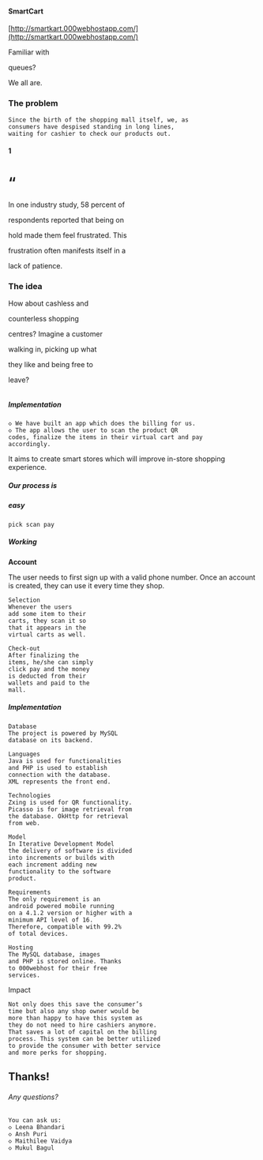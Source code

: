 #### SmartCart

[http://smartkart.000webhostapp.com/](http://smartkart.000webhostapp.com/)


Familiar with

queues?

We all are.


### The problem

```
Since the birth of the shopping mall itself, we, as
consumers have despised standing in long lines,
waiting for cashier to check our products out.
```
#### 1


# “

In one industry study, 58 percent of

respondents reported that being on

hold made them feel frustrated. This

frustration often manifests itself in a

lack of patience.


### The idea

How about cashless and

counterless shopping

centres? Imagine a customer

walking in, picking up what

they like and being free to

leave?

###### 


##### Implementation

```
◇ We have built an app which does the billing for us.
◇ The app allows the user to scan the product QR
codes, finalize the items in their virtual cart and pay
accordingly.
```
It aims to create smart stores which will improve in-store
shopping experience.

##### Our process is

##### easy

```
pick scan pay
```

##### Working

**Account**

The user needs to first
sign up with a valid
phone number. Once an
account is created, they
can use it every time
they shop.

```
Selection
Whenever the users
add some item to their
carts, they scan it so
that it appears in the
virtual carts as well.
```
```
Check-out
After finalizing the
items, he/she can simply
click pay and the money
is deducted from their
wallets and paid to the
mall.
```

##### Implementation

```
Database
The project is powered by MySQL
database on its backend.
```
```
Languages
Java is used for functionalities
and PHP is used to establish
connection with the database.
XML represents the front end.
```
```
Technologies
Zxing is used for QR functionality.
Picasso is for image retrieval from
the database. OkHttp for retrieval
from web.
```
```
Model
In Iterative Development Model
the delivery of software is divided
into increments or builds with
each increment adding new
functionality to the software
product.
```
```
Requirements
The only requirement is an
android powered mobile running
on a 4.1.2 version or higher with a
minimum API level of 16.
Therefore, compatible with 99.2%
of total devices.
```
```
Hosting
The MySQL database, images
and PHP is stored online. Thanks
to 000webhost for their free
services.
```

Impact

```
Not only does this save the consumer’s
time but also any shop owner would be
more than happy to have this system as
they do not need to hire cashiers anymore.
That saves a lot of capital on the billing
process. This system can be better utilized
to provide the consumer with better service
and more perks for shopping.
```

## Thanks!

###### Any questions?

```
You can ask us:
◇ Leena Bhandari
◇ Ansh Puri
◇ Maithilee Vaidya
◇ Mukul Bagul
```

